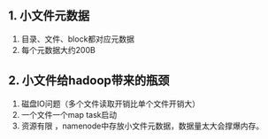 ## 1. 小文件元数据
1. 目录、文件、block都对应元数据
2. 每个元数据大约200B



## 2. 小文件给hadoop带来的瓶颈
1. 磁盘IO问题（多个文件读取开销比单个文件开销大）
2. 一个文件一个map task启动
3. 资源有限 ，namenode中存放小文件元数据，数据量太大会撑爆内存。

